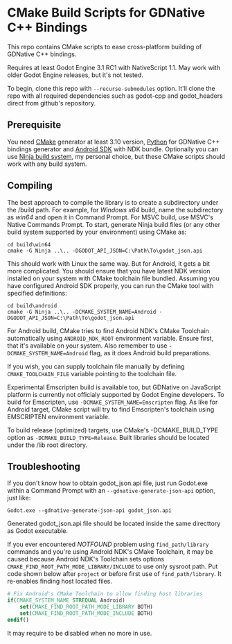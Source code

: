 # CMake Build Scripts for GDNative C++ Bindings

This repo contains CMake scripts to ease cross-platform building of GDNative C++ bindings.

Requires at least Godot Engine 3.1 RC1 with NativeScript 1.1. May work with older Godot Engine releases, but it's not tested.

To begin, clone this repo with `--recurse-submodules` option. It'll clone the repo with all required dependencies such as godot-cpp and godot_headers direct from github's repository.

## Prerequisite

You need [CMake](https://cmake.org/) generator at least 3.10 version, [Python](https://www.python.org/) for GDNative C++ bindings generator and [Android SDK](https://developer.android.com/studio) with NDK bundle. Optionally you can use [Ninja build system](https://ninja-build.org/), my personal choice, but these CMake scripts should work with any build system.

## Compiling

The best approach to compile the library is to create a subdirectory under the /build path. For example, for _Windows x64_ build, name the subdirectory as _win64_ and open it in Command Prompt. For MSVC build, use MSVC's Native Commands Prompt. To start, generate Ninja build files (or any other build system supported by your environment) using CMake as:

```
cd build\win64
cmake -G Ninja ..\.. -DGODOT_API_JSON=C:\Path\To\godot_json.api
```

This should work with Linux the same way. But for Android, it gets a bit more complicated. You should ensure that you have latest NDK version installed on your system with CMake toolchain file bundled. Assuming you have configured Android SDK properly, you can run the CMake tool with specified definitions:

```
cd build\android
cmake -G Ninja ..\.. -DCMAKE_SYSTEM_NAME=Android -DGODOT_API_JSON=C:\Path\To\godot_json.api
```

For Android build, CMake tries to find Android NDK's CMake Toolchain automatically using `ANDROID_NDK_ROOT` environment variable. Ensure first, that it's available on your system. Also remember to use `-DCMAKE_SYSTEM_NAME=Android` flag, as it does Android build preparations.

If you wish, you can supply toolchain file manually by defining `CMAKE_TOOLCHAIN_FILE` variable pointing to the toolchain file.

Experimental Emscripten build is available too, but GDNative on JavaScript platform is currently not officialy supported by Godot Engine developers. To build for Emscripten, use `-DCMAKE_SYSTEM_NAME=Emscripten` flag. As like for Android target, CMake script will try to find Emscripten's toolchain using EMSCRIPTEN environment variable.

To build release (optimized) targets, use CMake's -DCMAKE_BUILD_TYPE option as `-DCMAKE_BUILD_TYPE=Release`. Built libraries should be located under the /lib root directory.

## Troubleshooting

If you don't know how to obtain godot_json.api file, just run Godot.exe within a Command Prompt with an `--gdnative-generate-json-api` option, just like:

```
Godot.exe --gdnative-generate-json-api godot_json.api
```

Generated godot_json.api file should be located inside the same directtory as Godot executable.

If you ever encountered _NOTFOUND_ problem using `find_path/library` commands and you're using Android NDK's CMake Toolchain, it may be caused because Android NDK's Toolchain sets options `CMAKE_FIND_ROOT_PATH_MODE_LIBRARY/INCLUDE` to use only sysroot path. Put code shown below after `project` or before first use of `find_path/library`. It re-enables finding host located files.

```cmake
# Fix Android's CMake Toolchain to allow finding host libraries
if(CMAKE_SYSTEM_NAME STREQUAL Android)
	set(CMAKE_FIND_ROOT_PATH_MODE_LIBRARY BOTH)
	set(CMAKE_FIND_ROOT_PATH_MODE_INCLUDE BOTH)
endif()
```

It may require to be disabled when no more in use.
